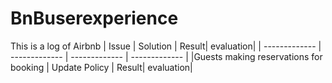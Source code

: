 # BnBuserexperience
This is a log of Airbnb 
| Issue | Solution | Result| evaluation|
| ------------- | ------------- | ------------- | ------------- |
|Guests making reservations for booking | Update Policy | Result| evaluation|
